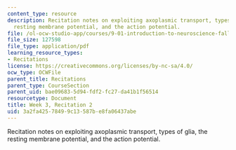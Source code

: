 ```yaml
---
content_type: resource
description: Recitation notes on exploiting axoplasmic transport, types of glia, the
  resting membrane potential, and the action potential.
file: /ol-ocw-studio-app/courses/9-01-introduction-to-neuroscience-fall-2007/3a2fa42578499c13587be8fa06437abe_wk03_9_01_r02.pdf
file_size: 127598
file_type: application/pdf
learning_resource_types:
- Recitations
license: https://creativecommons.org/licenses/by-nc-sa/4.0/
ocw_type: OCWFile
parent_title: Recitations
parent_type: CourseSection
parent_uid: bae09683-5d94-fdf2-fc27-da41b1f56514
resourcetype: Document
title: Week 3, Recitation 2
uid: 3a2fa425-7849-9c13-587b-e8fa06437abe
---
```

Recitation notes on exploiting axoplasmic transport, types of glia, the resting membrane potential, and the action potential.